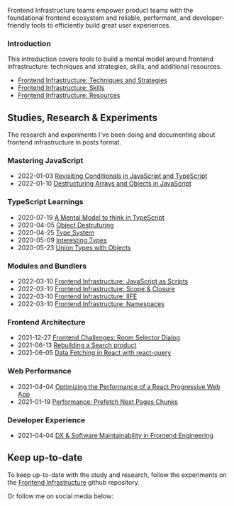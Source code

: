 Frontend Infrastructure teams empower product teams with the foundational frontend ecosystem and reliable, performant, and developer-friendly tools to efficiently build great user experiences.

### Introduction

This introduction covers tools to build a mental model around frontend infrastructure: techniques and strategies, skills, and additional resources.

- [Frontend Infrastructure: Techniques and Strategies](/series/frontend-infrastructure/techniques-and-strategies)
- [Frontend Infrastructure: Skills](/series/frontend-infrastructure/skills)
- [Frontend Infrastructure: Resources](/series/frontend-infrastructure/resources)

<div class="series">

## Studies, Research & Experiments

The research and experiments I've been doing and documenting about frontend infrastructure in posts format.

### Mastering JavaScript

- <time class="date">2022-01-03</time> <span>[Revisiting Conditionals in JavaScript and TypeScript](/series/mastering-javascript/revisiting-conditionals-in-javascript-and-typescript)</span>
- <time class="date">2022-01-10</time> <span>[Destructuring Arrays and Objects in JavaScript](/series/mastering-javascript/destructuring-objects-and-arrays)</span>

### TypeScript Learnings

- <time class="date">2020-07-19</time> <span>[A Mental Model to think in TypeScript](/a-mental-model-to-think-in-typescript)</span>
- <time class="date">2020-04-05</time> <span>[Object Destruturing](/series/typescript-learnings/object-destructuring)</span>
- <time class="date">2020-04-25</time> <span>[Type System](/series/typescript-learnings/type-system)</span>
- <time class="date">2020-05-09</time> <span>[Interesting Types](/series/typescript-learnings/interesting-types)</span>
- <time class="date">2020-05-23</time> <span>[Union Types with Objects](/series/typescript-learnings/union-types-with-objects)</span>

### Modules and Bundlers

- <time class="date">2022-03-10</time> <span>[Frontend Infrastructure: JavaScript as Scripts](/series/frontend-infrastructure/javascript-as-scripts)</span>
- <time class="date">2022-03-10</time> <span>[Frontend Infrastructure: Scope & Closure](/series/frontend-infrastructure/scope-and-closure)</span>
- <time class="date">2022-03-10</time> <span>[Frontend Infrastructure: IIFE](/series/frontend-infrastructure/iife-immediately-invoked-function-expression)</span>
- <time class="date">2022-03-10</time> <span>[Frontend Infrastructure: Namespaces](/series/frontend-infrastructure/namespaces)</span>

### Frontend Architecture

- <time class="date">2021-12-27</time> <span>[Frontend Challenges: Room Selector Dialog](/series/frontend-challenges/findhotel-frontend-challenge)</span>
- <time class="date">2021-06-13</time> <span>[Rebuilding a Search product](/series/rebuilding-mercaris-search)</span>
- <time class="date">2021-06-05</time> <span>[Data Fetching in React with react-query](/data-fetching-in-react-with-react-query)</span>

### Web Performance

- <time class="date">2021-04-04</time> <span>[Optimizing the Performance of a React Progressive Web App](/optimizing-the-performance-of-a-react-progressive-web-app)</span>
- <time class="date">2021-01-19</time> <span>[Performance: Prefetch Next Pages Chunks](/performance-prefetch-next-pages-chunks)</span>

### Developer Experience

- <time class="date">2021-04-04</time> <span>[DX & Software Maintainability in Frontend Engineering](/dx-and-software-maintainability-in-frontend-engineering)</span>

## Keep up-to-date

To keep up-to-date with the study and research, follow the experiments on the [Frontend Infrastructure](https://github.com/imteekay/frontend-infrastructure) github repository.

Or follow me on social media below:

</div>
